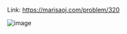 Link: https://marisaoj.com/problem/320

![image](https://github.com/user-attachments/assets/1d9cb3b2-1e1d-40d9-9bfc-b637c47d5ad5)
